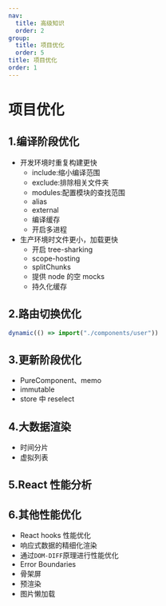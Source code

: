 ```yaml
---
nav:
  title: 高级知识
  order: 2
group:
  title: 项目优化
  order: 5
title: 项目优化
order: 1
---
```


# 项目优化

## 1.编译阶段优化

- 开发环境时重复构建更快
  - include:缩小编译范围
  - exclude:排除相关文件夹
  - modules:配置模块的查找范围
  - alias
  - external
  - 编译缓存
  - 开启多进程
- 生产环境时文件更小，加载更快
  - 开启 tree-sharking
  - scope-hosting
  - splitChunks
  - 提供 node 的空 mocks
  - 持久化缓存

## 2.路由切换优化

```js
dynamic(() => import("./components/user"))
```

## 3.更新阶段优化

- PureComponent、memo
- immutable
- store 中 reselect

## 4.大数据渲染

- 时间分片
- 虚拟列表

## 5.React 性能分析

## 6.其他性能优化

- React hooks 性能优化
- 响应式数据的精细化渲染
- 通过`DOM-DIFF`原理进行性能优化
- Error Boundaries
- 骨架屏
- 预渲染
- 图片懒加载

